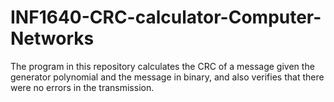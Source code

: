 # INF1640-CRC-calculator-Computer-Networks
The program in this repository calculates the CRC of a message given the generator polynomial and the message in binary, and also verifies that there were no errors in the transmission.
